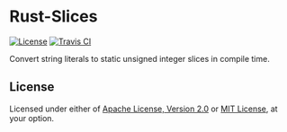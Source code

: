 # Rust-Slices

[![License]](#license)
[![Travis CI]](https://travis-ci.com/yangby-cryptape/rust-slices)

Convert string literals to static unsigned integer slices in compile time.

[License]: https://img.shields.io/badge/License-Apache--2.0%20OR%20MIT-blue.svg
[Travis CI]: https://img.shields.io/travis/com/yangby-cryptape/rust-slices.svg

## License

Licensed under either of [Apache License, Version 2.0] or [MIT License], at
your option.

[Apache License, Version 2.0]: LICENSE-APACHE
[MIT License]: LICENSE-MIT
